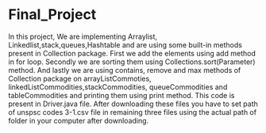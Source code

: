 # Final_Project
In this project, We are implementing Arraylist, Linkedlist,stack,queues,Hashtable and are using some built-in methods present in Collection package. 
First we add the elements using add method in for loop.
Secondly we are sorting them using Collections.sort(Parameter) method.
And lastly we are using contains, remove and max methods of Collection package on arrayListCommoties, linkedListCommodities,stackCommodities, queueCommodities and tableCommodities and printing them using print method. This code is present in Driver.java file.
After downloading these files you have to set path of unspsc codes 3-1.csv file in remaining three files using the actual path of folder in your computer after downloading.
